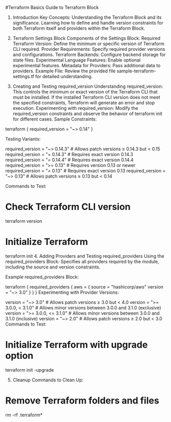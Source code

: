 #Terraform Basics
Guide to Terraform Block
1. Introduction
Key Concepts:
Understanding the Terraform Block and its significance.
Learning how to define and handle version constraints for both Terraform itself and providers within the Terraform Block.

2. Terraform Settings Block
Components of the Settings Block:
Required Terraform Version: Define the minimum or specific version of Terraform CLI required.
Provider Requirements: Specify required provider versions and configurations.
Terraform Backends: Configure backend storage for state files.
Experimental Language Features: Enable optional experimental features.
Metadata for Providers: Pass additional data to providers.
Example File: Review the provided file sample-terraform-settings.tf for detailed understanding.

3. Creating and Testing required_version
Understanding required_version:
This controls the minimum or exact version of the Terraform CLI that must be installed.
If the installed Terraform CLI version does not meet the specified constraints, Terraform will generate an error and stop execution.
Experimenting with required_version:
Modify the required_version constraints and observe the behavior of terraform init for different cases.
Sample Constraints:


terraform {
  required_version = "~> 0.14"
}

Testing Variants:


required_version = "~> 0.14.3"  # Allows patch versions ≥ 0.14.3 but < 0.15
required_version = "= 0.14.3"   # Requires exact version 0.14.3
required_version = "= 0.14.4"   # Requires exact version 0.14.4
required_version = ">= 0.13"    # Requires version 0.13 or newer
required_version = "= 0.13"     # Requires exact version 0.13
required_version = "~> 0.13"    # Allows patch versions ≥ 0.13 but < 0.14


Commands to Test:

# Check Terraform CLI version
terraform version

# Initialize Terraform
terraform init
4. Adding Providers and Testing required_providers
Using the required_providers Block:
Specifies all providers required by the module, including the source and version constraints.

Example required_providers Block:


terraform {
  required_providers {
    aws = {
      source  = "hashicorp/aws"
      version = "~> 3.0"
    }
  }
}
Experimenting with Provider Versions:


version = "~> 3.0"             # Allows patch versions ≥ 3.0 but < 4.0
version = ">= 3.0.0, < 3.1.0"  # Allows minor versions between 3.0.0 and 3.1.0 (exclusive)
version = ">= 3.0.0, <= 3.1.0" # Allows minor versions between 3.0.0 and 3.1.0 (inclusive)
version = "~> 2.0"             # Allows patch versions ≥ 2.0 but < 3.0
Commands to Test:

# Initialize Terraform with upgrade option
terraform init -upgrade

5. Cleanup
Commands to Clean Up:
# Remove Terraform folders and files
rm -rf .terraform*